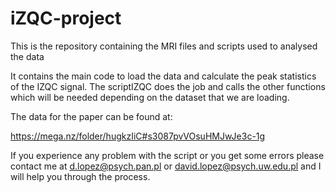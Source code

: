 # iZQC-project
This is the repository containing the MRI files and scripts used to analysed the data


It contains the main code to load the data and calculate the peak statistics of the IZQC signal. The scriptIZQC does the job and calls the other functions which will be needed depending on the dataset that we are loading. 

The data for the paper can be found at:

https://mega.nz/folder/hugkzIiC#s3087pvVOsuHMJwJe3c-1g

If you experience any problem with the script or you get some errors please contact me at d.lopez@psych.pan.pl or david.lopez@psych.uw.edu.pl and I will help you through the process.
